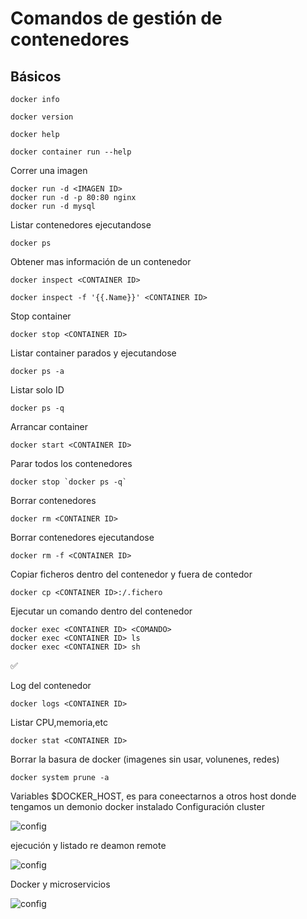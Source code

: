 Comandos de gestión de contenedores
==============

Básicos
-------------
```
docker info
```
```
docker version
```
```
docker help
```
```
docker container run --help
```

Correr una imagen
```
docker run -d <IMAGEN ID>
docker run -d -p 80:80 nginx
docker run -d mysql
```
Listar contenedores ejecutandose
```
docker ps
```
Obtener mas información de un contenedor
```
docker inspect <CONTAINER ID>
```
```
docker inspect -f '{{.Name}}' <CONTAINER ID>
```
Stop container
```
docker stop <CONTAINER ID>
```
Listar container parados y ejecutandose
```
docker ps -a
```
Listar solo ID
```
docker ps -q
```
Arrancar container
```
docker start <CONTAINER ID>
```
Parar todos los contenedores
```
docker stop `docker ps -q`
```
Borrar contenedores 
```
docker rm <CONTAINER ID>
```
Borrar contenedores ejecutandose
```
docker rm -f <CONTAINER ID>
```
Copiar ficheros dentro del contenedor y fuera de contedor
```
docker cp <CONTAINER ID>:/.fichero
```
Ejecutar un comando dentro del contenedor
```
docker exec <CONTAINER ID> <COMANDO>
docker exec <CONTAINER ID> ls
docker exec <CONTAINER ID> sh
```
:white_check_mark:

Log del contenedor

```
docker logs <CONTAINER ID>
```
Listar CPU,memoria,etc
```
docker stat <CONTAINER ID>
```
Borrar la basura de docker (imagenes sin usar, volunenes, redes)
```
docker system prune -a
```
Variables $DOCKER_HOST, es para coneectarnos a otros host donde tengamos un demonio docker instalado
Configuración cluster

![config](https://image.prntscr.com/image/sQNAL2F1SYKjg704xhOziw.png)

ejecución y listado re deamon remote

![config](https://image.prntscr.com/image/ZnMxI8eIRK6V66b124eDgQ.png)

Docker y microservicios

![config](https://image.prntscr.com/image/NFGbjRnxS0ejJyeN356KFw.png)